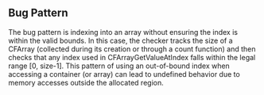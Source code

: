 ## Bug Pattern

The bug pattern is indexing into an array without ensuring the index is within the valid bounds. In this case, the checker tracks the size of a CFArray (collected during its creation or through a count function) and then checks that any index used in CFArrayGetValueAtIndex falls within the legal range [0, size-1]. This pattern of using an out-of-bound index when accessing a container (or array) can lead to undefined behavior due to memory accesses outside the allocated region.